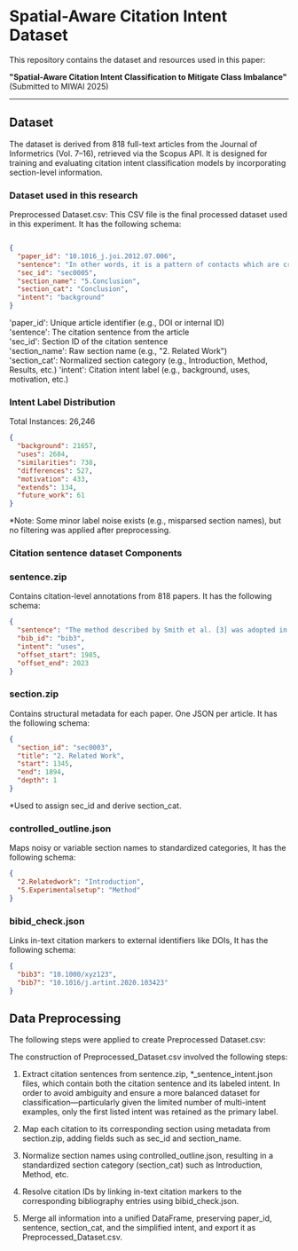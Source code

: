 #  Spatial-Aware Citation Intent Dataset

This repository contains the dataset and resources used in this paper:

**"Spatial-Aware Citation Intent Classification to Mitigate Class Imbalance"** (Submitted to MIWAI 2025)

---

##  Dataset 

The dataset is derived from 818 full-text articles from the Journal of Informetrics (Vol. 7–16), retrieved via the Scopus API. It is designed for training and evaluating citation intent classification models by incorporating section-level information.

###  Dataset used in this research 

Preprocessed Dataset.csv: This CSV file is the final processed dataset used in this experiment. It has the following schema:

```json

{
  "paper_id": "10.1016_j.joi.2012.07.006",
  "sentence": "In other words, it is a pattern of contacts which are created due to the flow of information among the participating actors ([bib0295]).",
  "sec_id": "sec0005",
  "section_name": "5.Conclusion",
  "section_cat": "Conclusion",
  "intent": "background"
}

```
'paper_id':       Unique article identifier (e.g., DOI or internal ID)                    
'sentence':        The citation sentence from the article                                  
'sec_id':            Section ID of the citation sentence                                     
'section_name':      Raw section name (e.g., "2. Related Work")                              
'section_cat':      Normalized section category (e.g., Introduction, Method, Results, etc.) 
'intent':         Citation intent label (e.g., background, uses, motivation, etc.)   

### Intent Label Distribution


Total Instances: 26,246
```json
{
  "background": 21657,
  "uses": 2684,
  "similarities": 738,
  "differences": 527,
  "motivation": 433,
  "extends": 134,
  "future_work": 61
}
```
*Note: Some minor label noise exists (e.g., misparsed section names), but no filtering was applied after preprocessing.

### Citation sentence dataset Components

### sentence.zip
Contains citation-level annotations from 818 papers. It has the following schema:

```json
{
  "sentence": "The method described by Smith et al. [3] was adopted in our study.",
  "bib_id": "bib3",
  "intent": "uses",
  "offset_start": 1985,
  "offset_end": 2023
}
```
### section.zip
Contains structural metadata for each paper. One JSON per article. It has the following schema:

```json
{
  "section_id": "sec0003",
  "title": "2. Related Work",
  "start": 1345,
  "end": 1894,
  "depth": 1
}
```
*Used to assign sec_id and derive section_cat.

### controlled_outline.json
Maps noisy or variable section names to standardized categories, It has the following schema:
```json
{
  "2.Relatedwork": "Introduction",
  "5.Experimentalsetup": "Method"
}
```
### bibid_check.json
Links in-text citation markers to external identifiers like DOIs, It has the following schema:
```json
{
  "bib3": "10.1000/xyz123",
  "bib7": "10.1016/j.artint.2020.103423"
}
```
## Data Preprocessing 

The following steps were applied to create Preprocessed Dataset.csv:

The construction of Preprocessed_Dataset.csv involved the following steps:

1. Extract citation sentences from sentence.zip, *_sentence_intent.json files, which contain both the citation sentence and its labeled intent. In order to avoid ambiguity and ensure a more balanced dataset for classification—particularly given the limited number of multi-intent examples, only the first listed intent was retained as the primary label.

2. Map each citation to its corresponding section using metadata from section.zip, adding fields such as sec_id and section_name.

3. Normalize section names using controlled_outline.json, resulting in a standardized section category (section_cat) such as Introduction, Method, etc.

4. Resolve citation IDs by linking in-text citation markers to the corresponding bibliography entries using bibid_check.json.

5. Merge all information into a unified DataFrame, preserving paper_id, sentence, section_cat, and the simplified intent, and export it as Preprocessed_Dataset.csv.
